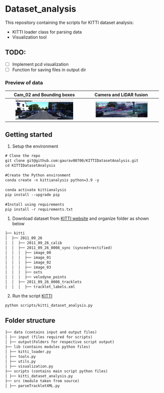 # Dataset_analysis
This repository containing the scripts for KITTI dataset analysis:
- KITTI loader class for parsing data
- Visualization tool

## TODO:
- [ ] Implement pcd visualization
- [ ] Function for saving files in output dir

### Preview of data

Cam_02 and Bounding boxes          |  Camera and LiDAR fusion
:-------------------------:|:-------------------------:
<img src="assets/Img_bbox.png" style="display: block; margin-left: auto; margin-right: auto; max-width: 78%; height: auto;" >  |  <img src="assets/LiDAR_Cam_fusion.png" style="display: block; margin-left: auto; margin-right: auto; max-width: 75%; height: auto;">

## Getting started
1. Setup the environment
```
# Clone the repo
git clone git@github.com:gaurav00700/KITTIDatasetAnalysis.git
cd KITTIDatasetAnalysis

#Create the Python environment
conda create -n kittianalysis python=3.9 -y

conda activate kittianalysis
pip install --upgrade pip

#Install using requirements
pip install -r requirements.txt
```

1. Download dataset from [KITTI website](https://www.cvlibs.net/datasets/kitti/raw_data.php) and organize folder as shown below
```
├── kitti 
│  ├── 2011_09_26
│  │  ├── 2011_09_26_calib
│  │  ├── 2011_09_26_0008_sync (synced+rectified)
│  │  │  ├── image_00
│  │  │  ├── image_01
│  │  │  ├── image_02
│  │  │  ├── image_03
│  │  │  ├── oxts
│  │  │  ├── velodyne_points
│  │  ├── 2011_09_26_0008_tracklets
│  │  │  ├── tracklet_labels.xml
```
2. Run the script [KITTI](scripts/kitti_dataset_analysis.py)
```
python scripts/kitti_dataset_analysis.py
```


## Folder structure

```
├── data (contains input and output files)
│ ├── input (files required for scripts)
│ ├── output(Folders for respective script output)  
├── lib (contains modules python files)
│ ├── kitti_loader.py
│ ├── tools.py
│ ├── utils.py 
│ ├── visualization.py
├── scripts (contains main script python files)  
│ ├── kitti_dataset_analysis.py
├── src (module taken from source)
│ ├── parseTrackletXML.py
```
